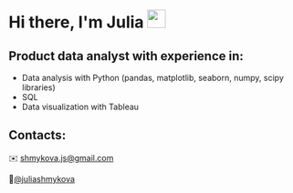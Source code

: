 
# Hi there, I'm Julia <img src="https://github.com/blackcater/blackcater/raw/main/images/Hi.gif" height="32"/></h1>
## Product data analyst with experience in:

- Data analysis with Python (pandas, matplotlib, seaborn, numpy, scipy libraries)
- SQL
- Data visualization with Tableau

## Contacts:
✉️ shmykova.js@gmail.com

📱[@juliashmykova](https://t.me/@juliashmykova)


<!--
**juliedor/juliedor** is a ✨ _special_ ✨ repository because its `README.md` (this file) appears on your GitHub profile.

Here are some ideas to get you started:

- 🔭 I’m currently working on ...
- 🌱 I’m currently learning ...
- 👯 I’m looking to collaborate on ...
- 🤔 I’m looking for help with ...
- 💬 Ask me about ...
- 📫 How to reach me: ...
- 😄 Pronouns: ...
- ⚡ Fun fact: ...
-->
